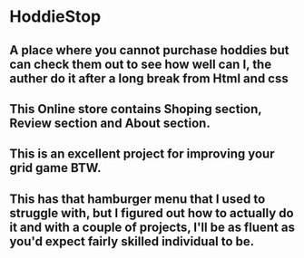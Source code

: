 # HoddieStop
## A place where you cannot purchase hoddies but can check them out to see how well can I, the auther do it after a long break from Html and css
## This Online store contains Shoping section, Review section and About section.
## This is an excellent project for improving your grid game BTW.
## This has that hamburger menu that I used to struggle with, but I figured out how to actually do it and with a couple of projects, I'll be as fluent as you'd expect fairly skilled individual to be.
